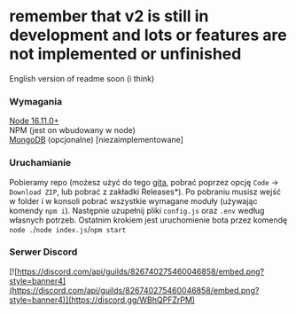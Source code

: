 # remember that v2 is still in development and lots or features are not implemented or unfinished
English version of readme soon (i think)

### Wymagania
[Node 16.11.0+](https://nodejs.org/en/ "Node 16")\
NPM (jest on wbudowany w node)\
[MongoDB](https://www.mongodb.com "MongoDB") (opcjonalne) [niezaimplementowane]

### Uruchamianie
Pobieramy repo (możesz użyć do tego [gita](https://git-scm.com/downloads), pobrać poprzez opcję `Code` -> `Download ZIP`, lub pobrać z zakładki Releases*).
Po pobraniu musisz wejść w folder i w konsoli pobrać wszystkie wymagane moduły (używając komendy `npm i`). Następnie uzupełnij pliki `config.js` oraz `.env` według własnych potrzeb.
Ostatnim krokiem jest uruchomienie bota przez komendę `node .`/`node index.js`/`npm start`

### Serwer Discord
[![https://discord.com/api/guilds/826740275460046858/embed.png?style=banner4](https://discord.com/api/guilds/826740275460046858/embed.png?style=banner4)](https://discord.gg/WBhQPFZrPM)
